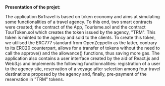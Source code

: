  **Presentation of the projet:**
  

The application BxTravel is based on token economy and aims at simulating some functionalities of a travel agency. To this end, two smart contracts were created; the contract of the App, Tourisme.sol and the contract TourToken.sol which creates the token issued by the agency, "TRM". This token is minted to the agency and sold to the clients. To create this token, we utilised the ERC777 standard from OpenZeppelin as the latter, contrary to its ERC20 counterpart, allows for a transfer of tokens without the need to call the approve() and the allowance() functions, thus saving more gas. The application also contains a user interface created by the aid of React.js and Web3.js and implements the following functionnalities: registration of a user to the agency site, reservation of a voyage after selection among four travel destinations proposed by the agency and, finally, pre-payment of the reservation in "TRM" tokens. 
